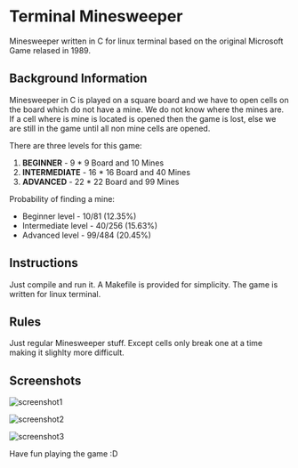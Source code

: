 # Terminal Minesweeper 
Minesweeper written in C for linux terminal based on the original Microsoft Game relased in 1989. 

## Background Information
Minesweeper in C is played on a square board and we have to open cells on the board which do not have a mine. We do not know where the mines are.
If a cell where is mine is located is opened then the game is lost, else we are still in the game until all non mine cells are opened. 

There are three levels for this game: 
1. **BEGINNER** - 9 * 9 Board and 10 Mines
2. **INTERMEDIATE** - 16 * 16 Board and 40 Mines
3. **ADVANCED** - 22 * 22 Board and 99 Mines

Probability of finding a mine:
- Beginner level - 10/81 (12.35%)
- Intermediate level - 40/256 (15.63%)
- Advanced level - 99/484 (20.45%)

## Instructions
Just compile and run it. A Makefile is provided for simplicity. The game is written for linux terminal.

## Rules
Just regular Minesweeper stuff. Except cells only break one at a time making it slighlty more difficult. 

## Screenshots
![screenshot1](https://user-images.githubusercontent.com/112688727/188560365-070617b9-bc17-476e-8353-248a1da60b29.png)

![screenshot2](https://user-images.githubusercontent.com/112688727/188560383-0c571392-44b3-43a3-84e5-7cea9fccbbc9.png)

![screenshot3](https://user-images.githubusercontent.com/112688727/188560389-6ae4c221-95f3-46fd-b80f-59fab2f94cab.png)

Have fun playing the game :D
